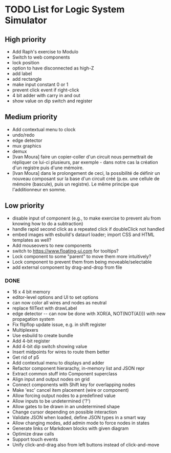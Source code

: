 # TODO List for Logic System Simulator


## High priority

 * Add Raph's exercise to Modulo
 * Switch to web components
 * lock position
 * option to have disconnected as high-Z
 * add label
 * add rectangle
 * make input constant 0 or 1
 * prevent click event if right-click
 * 4 bit adder with carry in and out
 * show value on dip switch and register


## Medium priority

 * Add contextual menu to clock
 * undo/redo
 * edge detector
 * mux graphics
 * demux
 * [Ivan Moura] faire un copier-coller d'un circuit nous permettrait de répliquer ce lui-ci plusieurs, par exemple - dans notre cas  la création d'un registre puis d'une mémoire.
 * [Ivan Moura] dans le prolongement de ceci, la possibilité de définir un nouveau  composant sur la base d'un circuit créé (p.ex. une cellule de mémoire (bascule), puis un registre). Le même principe que l'additionneur en somme.


## Low priority

 * disable input of component (e.g., to make exercise to prevent alu from knowing how to do a subtraction)
 * handle rapid second click as a repeated click if doubleClick not handled
 * embed images with esbuild's dataurl loader; import CSS and HTML templates as well?
 * Add mouseovers to new components
 * switch to https://www.floating-ui.com for tooltips?
 * Lock component to some "parent" to move them more intuitively?
 * Lock component to prevent them from being moveable/selectable
 * add external component by drag-and-drop from file


### DONE

 * 16 x 4 bit memory
 * editor-level options and UI to set options
 * can now color all wires and nodes as neutral
 * replace fillText with drawLabel
 * edge detector -- can now be done with XOR(A, NOT(NOT(A)))) with new propagation system
 * Fix flipflop update issue, e.g. in shift register
 * Multiplexers
 * Use esbuild to create bundle
 * Add 4-bit register
 * Add 4-bit dip switch showing value
 * Insert midpoints for wires to route them better
 * Get rid of p5
 * Add contextual menu to displays and adder
 * Refactor component hierarachy, in-memory list and JSON repr
 * Extract common stuff into Component superclass
 * Align input and output nodes on grid
 * Connect components with Shift key for overlapping nodes
 * Make 'esc' cancel item placement (wire or component)
 * Allow forcing output nodes to a predefined value
 * Allow inputs to be undetermined ('?')
 * Allow gates to be drawn in an undetermined shape
 * Change cursor depending on possible interaction
 * Validate JSON when loaded, define JSON types in a smart way
 * Allow changing modes, add admin mode to force nodes in states
 * Generate links or Markdown blocks with given diagram
 * Optimize draw calls
 * Support touch events
 * Unify click-and-drag also from left buttons instead of click-and-move
